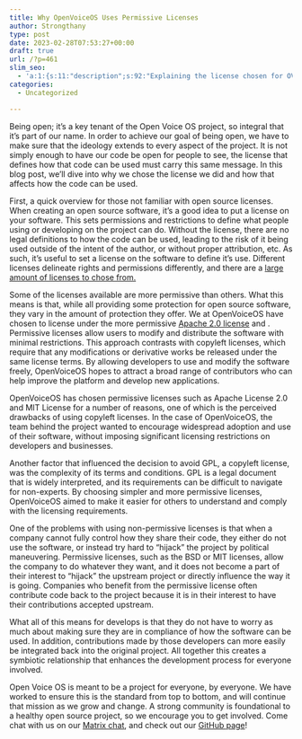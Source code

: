```yaml
---
title: Why OpenVoiceOS Uses Permissive Licenses
author: Strongthany
type: post
date: 2023-02-28T07:53:27+00:00
draft: true
url: /?p=461
slim_seo:
  - 'a:1:{s:11:"description";s:92:"Explaining the license chosen for OVOS and what that entails for developers and users alike.";}'
categories:
  - Uncategorized

---
```

Being open; it&#8217;s a key tenant of the Open Voice OS project, so integral that it&#8217;s part of our name. In order to achieve our goal of being open, we have to make sure that the ideology extends to every aspect of the project. It is not simply enough to have our code be open for people to see, the license that defines how that code can be used must carry this same message. In this blog post, we&#8217;ll dive into why we chose the license we did and how that affects how the code can be used.

First, a quick overview for those not familiar with open source licenses. When creating an open source software, it&#8217;s a good idea to put a license on your software. This sets permissions and restrictions to define what people using or developing on the project can do. Without the license, there are no legal definitions to how the code can be used, leading to the risk of it being used outside of the intent of the author, or without proper attribution, etc. As such, it&#8217;s useful to set a license on the software to define it&#8217;s use. Different licenses delineate rights and permissions differently, and there are a [large amount of licenses to chose from.][1]

Some of the licenses available are more permissive than others. What this means is that, while all providing some protection for open source software, they vary in the amount of protection they offer. We at OpenVoiceOS have chosen to license under the more permissive [Apache 2.0 license][2] and . Permissive licenses allow users to modify and distribute the software with minimal restrictions. This approach contrasts with copyleft licenses, which require that any modifications or derivative works be released under the same license terms. By allowing developers to use and modify the software freely, OpenVoiceOS hopes to attract a broad range of contributors who can help improve the platform and develop new applications.

OpenVoiceOS has chosen permissive licenses such as Apache License 2.0 and MIT License for a number of reasons, one of which is the perceived drawbacks of using copyleft licenses. In the case of OpenVoiceOS, the team behind the project wanted to encourage widespread adoption and use of their software, without imposing significant licensing restrictions on developers and businesses.

Another factor that influenced the decision to avoid GPL, a copyleft license, was the complexity of its terms and conditions. GPL is a legal document that is widely interpreted, and its requirements can be difficult to navigate for non-experts. By choosing simpler and more permissive licenses, OpenVoiceOS aimed to make it easier for others to understand and comply with the licensing requirements.

One of the problems with using non-permissive licenses is that when a company cannot fully control how they share their code, they either do not use the software, or instead try hard to &#8220;hijack&#8221; the project by political maneuvering. Permissive licenses, such as the BSD or MIT licenses, allow the company to do whatever they want, and it does not become a part of their interest to &#8220;hijack&#8221; the upstream project or directly influence the way it is going. Companies who benefit from the permissive license often contribute code back to the project because it is in their interest to have their contributions accepted upstream.

What all of this means for develops is that they do not have to worry as much about making sure they are in compliance of how the software can be used. In addition, contributions made by those developers can more easily be integrated back into the original project. All together this creates a symbiotic relationship that enhances the development process for everyone involved. 

Open Voice OS is meant to be a project for everyone, by everyone. We have worked to ensure this is the standard from top to bottom, and will continue that mission as we grow and change. A strong community is foundational to a healthy open source project, so we encourage you to get involved. Come chat with us on our [Matrix chat][3], and check out our [GitHub page][4]!

 [1]: https://opensource.org/licenses/
 [2]: https://github.com/OpenVoiceOS/internal-discussions/blob/main/blog/chatgpt/blogpost_licensing.md
 [3]: https://matrix.to/#/!XFpdtmgyCoPDxOMPpH:matrix.org?via=matrix.org
 [4]: https://github.com/OpenVoiceOS
